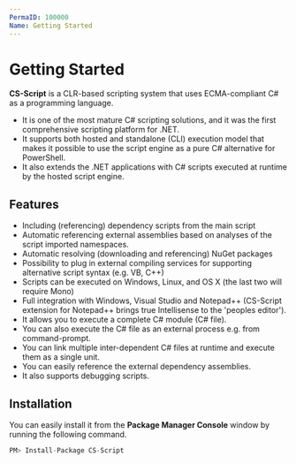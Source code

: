 ```yaml
---
PermaID: 100000
Name: Getting Started
---
```


# Getting Started

**CS-Script** is a CLR-based scripting system that uses ECMA-compliant C# as a programming language.

 - It is one of the most mature C# scripting solutions, and it was the first comprehensive scripting platform for .NET.
 - It supports both hosted and standalone (CLI) execution model that makes it possible to use the script engine as a pure C# alternative for PowerShell. 
 - It also extends the .NET applications with C# scripts executed at runtime by the hosted script engine.
 
## Features

 - Including (referencing) dependency scripts from the main script
 - Automatic referencing external assemblies based on analyses of the script imported namespaces.
 - Automatic resolving (downloading and referencing) NuGet packages
 - Possibility to plug in external compiling services for supporting alternative script syntax (e.g. VB, C++)
 - Scripts can be executed on Windows, Linux, and OS X (the last two will require Mono)
 - Full integration with Windows, Visual Studio and Notepad++ (CS-Script extension for Notepad++ brings true Intellisense to the 'peoples editor').
 - It allows you to execute a complete C# module (C# file).
 - You can also execute the C# file as an external process e.g. from command-prompt.
 - You can link multiple inter-dependent C# files at runtime and execute them as a single unit.
 - You can easily reference the external dependency assemblies.
 - It also supports debugging scripts.

## Installation

You can easily install it from the **Package Manager Console** window by running the following command.

```csharp
PM> Install-Package CS-Script
```

